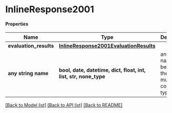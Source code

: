 # InlineResponse2001

#### Properties
Name | Type | Description | Notes
------------ | ------------- | ------------- | -------------
**evaluation_results** | [**InlineResponse2001EvaluationResults**](InlineResponse2001EvaluationResults.md) |  | [optional] 
**any string name** | **bool, date, datetime, dict, float, int, list, str, none_type** | any string name can be used but the value must be the correct type | [optional]

[[Back to Model list]](../README.md#documentation-for-models) [[Back to API list]](../README.md#documentation-for-api-endpoints) [[Back to README]](../README.md)

